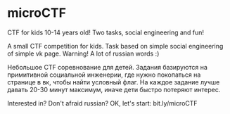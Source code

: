 # microCTF
CTF for kids 10-14 years old! Two tasks, social engineering and fun!

A small CTF competition for kids. Task based on simple social engineering of simple vk page. Warning! A lot of russian words :)

Небольшое CTF соревнование для детей. Задания базируются на примитивной социальной инженерии, где нужно покопаться на странице в вк, чтобы найти условный флаг. 
На каждое задание лучше давать 20-30 минут максимум, иначе дети быстро потеряют интерес.

Interested in? Don't afraid russian? OK, let's start: bit.ly/microCTF
